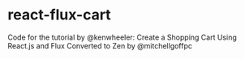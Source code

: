react-flux-cart
===============

Code for the tutorial by @kenwheeler: Create a Shopping Cart Using React.js and Flux
Converted to Zen by @mitchellgoffpc
